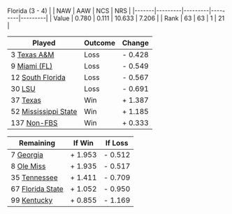 Florida (3 - 4)
|       |   NAW   |   AAW   |   NCS   |   NRS   |
|-------|---------|---------|---------|---------|
| Value |   0.780 |   0.111 |  10.633 |   7.206 |
| Rank  |      63 |      63 |       1 |      21 |

| Played                    | Outcome    |  Change  |
|---------------------------|------------|----------|
|   3 [Texas A&M             ](TexasAM.md)| Loss       | -  0.428 |
|   9 [Miami (FL)            ](MiamiFL.md)| Loss       | -  0.549 |
|  12 [South Florida         ](SouthFlorida.md)| Loss       | -  0.567 |
|  30 [LSU                   ](LSU.md)| Loss       | -  0.691 |
|  37 [Texas                 ](Texas.md)| Win        | +  1.387 |
|  52 [Mississippi State     ](MississippiState.md)| Win        | +  1.185 |
| 137 [Non-FBS               ](NonFBS.md)| Win        | +  0.333 |

| Remaining                 |  If Win  |  If Loss |
|---------------------------|----------|----------|
|   7 [Georgia               ](Georgia.md)| +  1.953 | -  0.512 |
|   8 [Ole Miss              ](OleMiss.md)| +  1.935 | -  0.517 |
|  35 [Tennessee             ](Tennessee.md)| +  1.411 | -  0.709 |
|  67 [Florida State         ](FloridaState.md)| +  1.052 | -  0.950 |
|  99 [Kentucky              ](Kentucky.md)| +  0.855 | -  1.169 |

